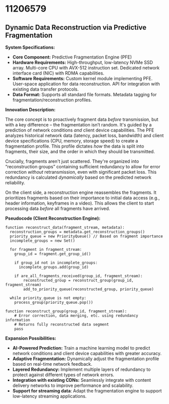 # 11206579

## Dynamic Data Reconstruction via Predictive Fragmentation

**System Specifications:**

*   **Core Component:** Predictive Fragmentation Engine (PFE)
*   **Hardware Requirements:** High-throughput, low-latency NVMe SSD array. Multi-core CPU with AVX-512 instruction set. Dedicated network interface card (NIC) with RDMA capabilities.
*   **Software Requirements:** Custom kernel module implementing PFE. User-space application for data reconstruction.  API for integration with existing data transfer protocols.
*   **Data Format:**  Supports all standard file formats.  Metadata tagging for fragmentation/reconstruction profiles.

**Innovation Description:**

The core concept is to proactively fragment data *before* transmission, but with a key difference – the fragmentation isn’t random. It's guided by a prediction of network conditions *and* client device capabilities.  The PFE analyzes historical network data (latency, packet loss, bandwidth) and client device specifications (CPU, memory, storage speed) to create a fragmentation profile.  This profile dictates *how* the data is split into fragments, their size, and the order in which they should be transmitted.  

Crucially, fragments aren't just scattered.  They're organized into “reconstruction groups” containing sufficient redundancy to allow for error correction *without* retransmission, even with significant packet loss. This redundancy is calculated *dynamically* based on the predicted network reliability.  

On the client side, a reconstruction engine reassembles the fragments.  It prioritizes fragments based on their importance to initial data access (e.g., header information, keyframes in a video). This allows the client to start processing data *before* all fragments have arrived.

**Pseudocode (Client Reconstruction Engine):**

```
function reconstruct_data(fragment_stream, metadata):
  reconstruction_groups = metadata.get_reconstruction_groups()
  priority_queue = new PriorityQueue() // Based on fragment importance
  incomplete_groups = new Set()

  for fragment in fragment_stream:
    group_id = fragment.get_group_id()
    
    if group_id not in incomplete_groups:
      incomplete_groups.add(group_id)
      
    if are_all_fragments_received(group_id, fragment_stream):
        reconstructed_group = reconstruct_group(group_id, fragment_stream)
        add_to_priority_queue(reconstructed_group, priority_queue)

  while priority_queue is not empty:
    process_group(priority_queue.pop())

function reconstruct_group(group_id, fragment_stream):
    # Error correction, data merging, etc. using redundancy information
    # Returns fully reconstructed data segment
    pass
```

**Expansion Possibilities:**

*   **AI-Powered Prediction:**  Train a machine learning model to predict network conditions and client device capabilities with greater accuracy.
*   **Adaptive Fragmentation:**  Dynamically adjust the fragmentation profile based on real-time network feedback.
*   **Layered Redundancy:** Implement multiple layers of redundancy to protect against different types of network errors.
*   **Integration with existing CDNs:** Seamlessly integrate with content delivery networks to improve performance and scalability.
*   **Support for streaming data**:  Adapt the fragmentation engine to support low-latency streaming applications.